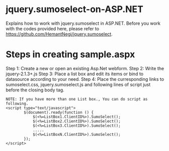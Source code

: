 # jquery.sumoselect-on-ASP.NET
Explains how to work with jquery.sumoselect in ASP.NET.
Before you work with the codes provided here, please refer to https://github.com/HemantNegi/jquery.sumoselect.

# Steps in creating sample.aspx
Step 1: Create a new or open an existing Asp.Net webform.
Step 2: Write the jquery-2.1.3+.js
Step 3: Place a list box and edit its items or bind to datasource according to your need.
Step 4: Place the curresponding links to sumoselect.css, jquery.sumoselect.js and following lines of script just before the closing body tag.
    <script type="text/javascript">
            $(document).ready(function () {
                $(<%=ListBox1.ClientID%>).SumoSelect();
            });
    </script>
    
    NOTE: If you have more than one List box., You can do script as following.
    <script type="text/javascript">
            $(document).ready(function () {
                $(<%=ListBox1.ClientID%>).SumoSelect();
                $(<%=ListBox2.ClientID%>).SumoSelect();
                $(<%=ListBox3.ClientID%>).SumoSelect();
                .....
                $(<%=ListBoxN.ClientID%>).SumoSelect();
            });
    </script>
